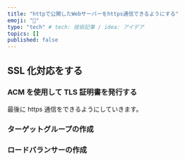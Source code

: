 ```yaml
---
title: "httpで公開したWebサーバーをhttps通信できるようにする"
emoji: "📝"
type: "tech" # tech: 技術記事 / idea: アイデア
topics: []
published: false
---
```


## SSL 化対応をする

### ACM を使用して TLS 証明書を発行する

最後に https 通信をできるようにしていきます。

### ターゲットグループの作成

### ロードバランサーの作成
